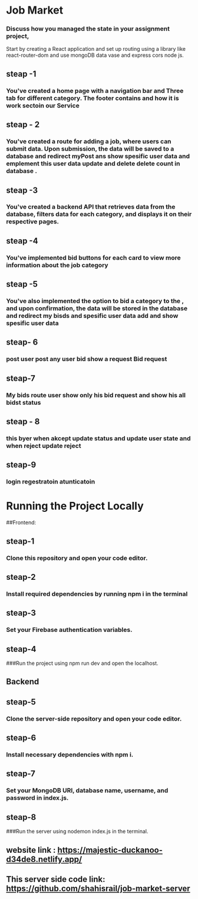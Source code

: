 # Job Market 


### Discuss how you managed the state in your assignment project,

Start by creating a React application and set up routing using a library like
react-router-dom and use mongoDB data vase and express cors node js.

## steap -1

### You've created a home page with a navigation bar and Three tab  for different category. The footer contains and how it is work sectoin our Service 

## steap - 2

### You've created a route for adding a job, where users can submit data. Upon submission, the data will be saved to a database  and redirect myPost ans show spesific user data and emplement this user data update and delete delete count in database  .

## steap -3

### You've created a backend API that retrieves data from the database, filters data for each category, and displays it on their respective pages.

## steap -4

### You've implemented bid buttons for each card to view more information about the job category 

## steap -5

### You've also implemented the option to bid  a category to the , and upon confirmation, the data will be stored in the database  and redirect my bisds and spesific user data add  and  show spesific user data 

## steap- 6 

### post user post any user bid show a request  Bid request 

## steap-7
### My bids route user show only his bid request and show his all bidst status 

## steap - 8
### this byer when akcept update  status and update user state and when reject update reject


## steap-9

### login regestratoin atunticatoin



# Running the Project Locally
##Frontend:

## steap-1
### Clone this repository and open your code editor.
## steap-2
### Install required dependencies by running npm i in the terminal
## steap-3 
### Set your Firebase authentication variables. 
## steap-4 
###Run the project using npm run dev and open the localhost.
## Backend 
## steap-5
### Clone the server-side repository and open your code editor.
## steap-6
### Install necessary dependencies with npm i.
## steap-7
### Set your MongoDB URI, database name, username, and password in index.js.
## steap-8
###Run the server using nodemon index.js in the terminal.

## website link : https://majestic-duckanoo-d34de8.netlify.app/
## This server side code link: https://github.com/shahisrail/job-market-server
